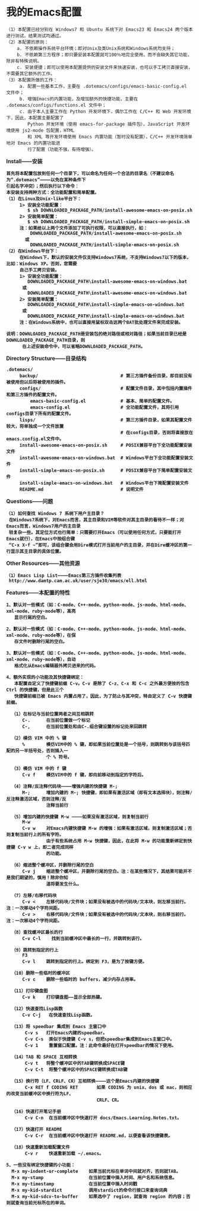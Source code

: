 我的Emacs配置
======

    （1）本配置已经分别在 Windows7 和 Ubuntu 系统下对 Emacs23 和 Emacs24 两个版本进行测试，结果测试均通过。
    （2）本配置的原则：
        a. 不依赖操作系统平台环境；即对Unix及类Unix系统和Windows系统均支持；
        b. 不依赖第三方程序；即只要安装本配置就可100％地完全使用，而不会缺失其它功能，除非有特殊说明。
        c. 安装便捷；即可以使用本配置提供的安装文件来快速安装，也可以手工拷贝直接安装，不需要其它额外的工作。
    （3）本配置所做的工作：
         a. 配置一些基本工作，主要在 .dotemacs/configs/emacs-basic-config.el 文件中；
         b. 增强Emacs的内置功能，及增加额外的快捷功能，主要在 .dotemacs/configs/functions.el 文件中；
         c. 由于本人主要工作在 Python 开发环境下，偶尔工作在 C/C++ 和 Web 开发环境下，因此，本配置主要配置了
            Python 开发环境（使用 emacs-for-package 插件包），JavaScript 开发环境使用 js2-mode 包配置，HTML
            和 XML 等开发环境使用 Emacs 内置功能（暂时没有配置），C/C++ 开发环境简单地对 Emacs 的内置功能进
            行了配置（功能不强，有待增强）。

<b>Install——安装<b/>

    首先将本配置包放到任何一个目录下，可以命名为任何一个合法的目录名（不建议命名为“.dotemacs”————以免在某种条件下
    引起名字冲突）；然后执行以下命令：
    本安装支持两种方式：全功能配置和简单配置。
    （1）在Linux及Unix-like平台下：
         1> 安装全功能配置：
            $ sh DOWNLOADED_PACKAGE_PATH/install-awesome-emacs-on-posix.sh
         2> 安装简单配置：
            $ sh DOWNLOADED_PACKAGE_PATH/install-simple-emacs-on-posix.sh
         注：如果给以上两个文件添加了可执行权限，可以直接执行，如：
             DOWNLOADED_PACKAGE_PATH/install-awesome-emacs-on-posix.sh
           或
             DOWNLOADED_PACKAGE_PATH/install-simple-emacs-on-posix.sh
    （2）在Windows平台下：
         在Windows下，默认的安装文件仅支持Windows7系统，不支持Windows7以下的版本，比如：Windows XP。否则，您需要
         自己手工拷贝安装。
         1> 安装全功能配置：
            DOWNLOADED_PACKAGE_PATH\install-awesome-emacs-on-windows.bat
          或
            DOWNLOADED_PACKAGE_PATH\install-awesome-emacs-on-windows.bat
         2> 安装简单配置：
            DOWNLOADED_PACKAGE_PATH\install-simple-emacs-on-windows.bat
          或
            DOWNLOADED_PACKAGE_PATH\install-simple-emacs-on-windows.bat
         注：在Windows系统中，也可以直接用鼠标双击这两个BAT批处理文件来完成安装。

    说明：DOWNLOADED_PACKAGE_PATH是安装包的绝对路径或相对路径；如果当前目录已经是DOWNLOADED_PACKAGE_PATH目录，则
          在上述安装命令中，可以省略DOWNLOADED_PACKAGE_PATH。

<b>Directory Structure——目录结构</b>

    .dotemacs/
         backup/                               # 第三方插件备份目录，即目前没有被使用但以后将被使用的插件。
         configs/                              # 配置文件目录，其中包括内置插件和第三方插件的配置文件。
             emacs-basic-config.el             # 基本、简单的配置文件。
             emacs-config.el                   # 全功能配置文件，其将引用configs目录下所有的配置文件。
         lisps/                                # 第三方插件目录，如果其配置文件较大，将单独成一个文件放置
                                               # 在configs目录，否则将直接放在emacs.config.el文件中。
         install-awesome-emacs-on-posix.sh     # POSIX兼容平台下全功能配置安装文件
         install-awesome-emacs-on-windows.bat  # Windows平台下全功能配置安装文件
         install-simple-emacs-on-posix.sh      # POSIX兼容平台下简单配置安装文件
         install-simple-emacs-on-windows.bat   # Windows平台下简配置安装文件
         README.md                             # 说明文件


<b>Questions——问题</b>

    （1）如何查找 Windows 7 系统下用户主目录？
     在Windows7系统下，对Emacs而言，其主目录和VIM等软件对其主目录的看待不一样；对Emacs而言，Windows7用户的主目录
     较复杂一些。其定位方式也行简单：只需要打开Emacs（可以使用任何方式，只要能打开Emacs就行），在Emacs中按组合键
     “C-x X-f ~”即可，该组合键会用Dire模式打开当前用户的主目录，并在Dire缓冲区的第一行显示其主目录的具体位置。


<b>Other Resources——其他资源</b>

    （1）Emacs Lisp List————Emacs第三方插件收集列表
     http://www.damtp.cam.ac.uk/user/sje30/emacs/ell.html

<b>Features——本配置的特性</b>

    1、默认对一些模式（如：C-mode、C++-mode、python-mode、js-mode、html-mode、xml-mode、ruby-mode等），高亮
       显示行尾的空白。
       
    2、默认对一些模式（如：C-mode、C++-mode、python-mode、js-mode、html-mode、xml-mode、ruby-mode等），在保
       存文件时删除行尾的空白。
       
    3、默认对一些模式（如：C-mode、C++-mode、python-mode、js-mode、html-mode、xml-mode、ruby-mode等），自动
       格式化从Emacs编辑器外拷贝进来的代码。

    4、额外实现的小功能及其快捷键绑定：
       本配置自定义了快捷键前缀 C-v。C-v 是除了 C-z、C-x 和 C-c 之外最方便按的包含 Ctrl 的快捷键，但是此三个
       快捷键前缀已被 Emacs 内置占用了，因此，为了防止与其冲突，特自定义了 C-v 快捷键前缀。
    
      （1）在标记与当前位置两者之间互相跳转
          C-.      在当前位置做一个标记
          C-,      在当前位置处和由C-.组合键设置的标记处来回跳转

      （2）横仿 VIM 中的 % 键
          %        模仿VIM中的 % 键，即如果当前位置处是一个括号，则跳转到与该括号匹配的另一半括号处，否则插入一
                   个 % 符号。

      （3）模仿 VIM 中的 f 键
          C-v f    模仿VIM中的 f 键，即向前移动到指定的字符后。

      （4）注释/反注释代码块————增强内建的快捷键 M-;
          M-;      增加内建的 M-; 快捷键，即如果有激活区域（即有文本选择块），则注释/反注释激活区域，否则注释/反
                   注释当前行

      （5）增加内建的快捷键 M-w ————如果没有激活区域，则复制当前行
          M-w
          C-v w    对Emacs内建快捷键 M-w 的增强：如果有激活区域，则复制激活区域；否则复制当前行上的所有字符。
                   由于有些系统占用 M-w 快捷键，因此，在此将 M-w 的功能重新绑定到快捷键 C-v w 上，即二者完成同样
                   的功能。

      （6）缩进整个缓冲区，并删除行尾的空白
          C-v j    缩进整个缓冲区，并删除行尾的空白。注：在某些情况下，其结果可能并不是我们期望的，慎用！除非你知
                   道将要发生什么。

      （7）左移/右移代码块
          C-v <    左移代码块/文件块；如果没有被选中的代码块/文本块，则左移当前行。注：一次移动4个字符间距。
          C-v >    右移代码块/文件块；如果没有被选中的代码块/文本块，则右移当前行。注：一次移动4个字符间距。

      （8）查找缓冲区最长的行
          C-v C-l    找到当前缓冲区中最长的一行，并跳转到该行。

      （9）跳转到指定的行上
          F3
          C-v l    跳转到指定的行上。绑定到 F3，是为了按键方便。

      （10）删除一些临时的缓冲区
          C-v c    删除一些临时的 buffers，减少内存占用率。

      （11）打印键盘图
          C-v k    打印键盘图——显示全部热键。

      （12）快速查找Lisp函数
          C-v C-j   在快速查找Lisp函数。

      （13）将 speedbar 集成到 Emacs 主窗口中
           C-v s   打开Emacs内建的speedbar。
           C-v C-s  类似于快捷键 C-v s，但把speedbar集成到Emacs主窗口中。
           C-v 1    重置窗口配置。注：此命令最好在打开speedbar的情况下使用。

      （14）TAB 和 SPACE 互相转换
           C-v t   将整个缓冲区中的TAB键转换成SPACE键
           C-v C-t  将整个缓冲区中的SPACE键转换成TAB键

      （15）换行符（LF、CRLF、CR）互相转换————这个是Emacs内建的快捷键
           C-x RET f CODING RET       如果 CODING 为 unix、dos 或 mac，则相应的改变当前缓冲区中换行符为LF、
                                      CRLF、CR。

      （16）快速打开笔记手册
           C-v C-n  在当前缓冲区中快速打开 docs/Emacs.Learning.Notes.txt。

      （17）快速打开 README
           C-v C-r  在当前缓冲区中快速打开 README.md，以便查看该快捷键表。

      （18）快速重新加载配置文件
           C-v r    快速重新加载 ~/.emacs。

    5、一些没有绑定快捷键的小功能：
      M-x my-indent-or-complete    如果当前光标在单词中间就对齐，否则就TAB。
      M-x my-stamp                 在当前位置中插入时间、用户名和系统信息。
      M-x my-timestamp             在当前位置中插入时间戳
      M-x my-kid-stardict          调用stardict的命令行接口来查询词典
      M-x my-kid-sdcv-to-buffer    如果选中了 region，就查询 region 的内容；否则就查询当前光标所在的单词。
